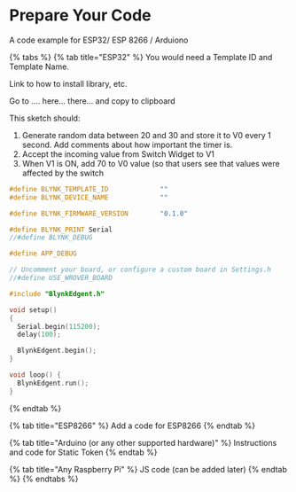 # Prepare Your Code

A code example for ESP32/ ESP 8266 / Arduiono 

{% tabs %}
{% tab title="ESP32" %}
You would need a Template ID and Template Name. 

Link to how to install library, etc. 

Go to .... here... there... and copy to clipboard



This sketch should: 

1. Generate random data between 20 and 30 and store it to V0 every 1 second. Add comments about how important the timer is. 
2. Accept the incoming value from Switch Widget to V1
3. When V1 is ON, add 70 to V0 value \(so that users see that values were affected by the switch

```cpp
#define BLYNK_TEMPLATE_ID             ""
#define BLYNK_DEVICE_NAME             ""

#define BLYNK_FIRMWARE_VERSION        "0.1.0"

#define BLYNK_PRINT Serial
//#define BLYNK_DEBUG

#define APP_DEBUG

// Uncomment your board, or configure a custom board in Settings.h
//#define USE_WROVER_BOARD

#include "BlynkEdgent.h"

void setup()
{
  Serial.begin(115200);
  delay(100);

  BlynkEdgent.begin();
}

void loop() {
  BlynkEdgent.run();
}
```
{% endtab %}

{% tab title="ESP8266" %}
Add a code for ESP8266
{% endtab %}

{% tab title="Arduino \(or any other supported hardware\)" %}
Instructions and code for Static Token
{% endtab %}

{% tab title="Any Raspberry Pi" %}
JS code \(can be added later\)
{% endtab %}
{% endtabs %}



